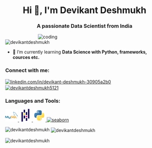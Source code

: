 <h1 align="center">Hi 👋, I'm Devikant Deshmukh</h1>
<h3 align="center">A passionate Data Scientist from India</h3>

<img align="right" alt="coding" width="400" src="https://camo.githubusercontent.com/19db51af5f90f1b152bc0b9078f5fe97053955be5074f03f17019c70345bdcdb/68747470733a2f2f6d69726f2e6d656469756d2e636f6d2f6d61782f313336302f302a37513379765349765f7430696f4a2d5a2e676966">

<p align="left"> <img src="https://komarev.com/ghpvc/?username=devikantdeshmukh&label=Profile%20views&color=0e75b6&style=flat" alt="devikantdeshmukh" /> </p>

- 🌱 I’m currently learning **Data Science with Python, frameworks, cources etc.**

<h3 align="left">Connect with me:</h3>
<p align="left">
<a href="https://linkedin.com/in/linkedin.com/in/devikant-deshmukh-30905a2b0" target="blank"><img align="center" src="https://raw.githubusercontent.com/rahuldkjain/github-profile-readme-generator/master/src/images/icons/Social/linked-in-alt.svg" alt="linkedin.com/in/devikant-deshmukh-30905a2b0" height="30" width="40" /></a>
<a href="https://instagram.com/devikantdeshmukh5121" target="blank"><img align="center" src="https://raw.githubusercontent.com/rahuldkjain/github-profile-readme-generator/master/src/images/icons/Social/instagram.svg" alt="devikantdeshmukh5121" height="30" width="40" /></a>
</p>

<h3 align="left">Languages and Tools:</h3>
<p align="left"> <a href="https://www.mysql.com/" target="_blank" rel="noreferrer"> <img src="https://raw.githubusercontent.com/devicons/devicon/master/icons/mysql/mysql-original-wordmark.svg" alt="mysql" width="40" height="40"/> </a> <a href="https://pandas.pydata.org/" target="_blank" rel="noreferrer"> <img src="https://raw.githubusercontent.com/devicons/devicon/2ae2a900d2f041da66e950e4d48052658d850630/icons/pandas/pandas-original.svg" alt="pandas" width="40" height="40"/> </a> <a href="https://www.python.org" target="_blank" rel="noreferrer"> <img src="https://raw.githubusercontent.com/devicons/devicon/master/icons/python/python-original.svg" alt="python" width="40" height="40"/> </a> <a href="https://seaborn.pydata.org/" target="_blank" rel="noreferrer"> <img src="https://seaborn.pydata.org/_images/logo-mark-lightbg.svg" alt="seaborn" width="40" height="40"/> </a> </p>

<p><img align="left" src="https://github-readme-stats.vercel.app/api/top-langs?username=devikantdeshmukh&show_icons=true&locale=en&layout=compact" alt="devikantdeshmukh" /></p>

<p>&nbsp;<img align="center" src="https://github-readme-stats.vercel.app/api?username=devikantdeshmukh&show_icons=true&locale=en" alt="devikantdeshmukh" /></p>

<p><img align="center" src="https://github-readme-streak-stats.herokuapp.com/?user=devikantdeshmukh&" alt="devikantdeshmukh" /></p>
